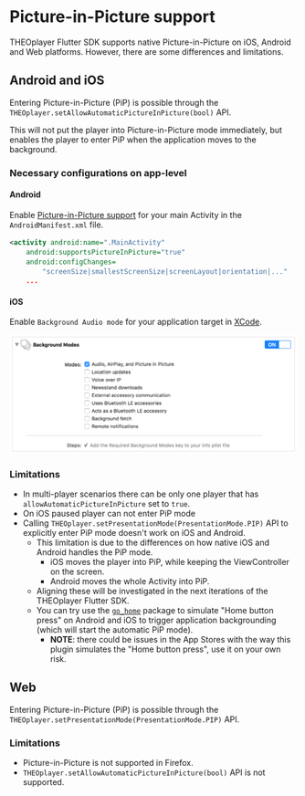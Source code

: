 # Picture-in-Picture support

THEOplayer Flutter SDK supports native Picture-in-Picture on iOS, Android and Web platforms.
However, there are some differences and limitations.

## Android and iOS
Entering Picture-in-Picture (PiP) is possible through the `THEOplayer.setAllowAutomaticPictureInPicture(bool)` API.

This will not put the player into Picture-in-Picture mode immediately, but enables the player to enter PiP when the application moves to the background.

### Necessary configurations on app-level

#### Android

Enable [Picture-in-Picture support](https://developer.android.com/develop/ui/views/picture-in-picture#declaring) for your main Activity in the `AndroidManifest.xml` file.

```xml
<activity android:name=".MainActivity"
    android:supportsPictureInPicture="true"
    android:configChanges=
        "screenSize|smallestScreenSize|screenLayout|orientation|..."
    ...
```

#### iOS

Enable `Background Audio mode` for your application target in [XCode](https://developer.apple.com/library/archive/documentation/AudioVideo/Conceptual/MediaPlaybackGuide/Contents/Resources/en.lproj/ConfiguringAudioSettings/ConfiguringAudioSettings.html#//apple_ref/doc/uid/TP40016757-CH9-SW4).

<img src="https://raw.githubusercontent.com/THEOplayer/flutter-theoplayer-sdk/main/doc/xcode_background_modes.png" />

### Limitations
- In multi-player scenarios there can be only one player that has `allowAutomaticPictureInPicture` set to `true`.
- On iOS paused player can not enter PiP mode
- Calling `THEOplayer.setPresentationMode(PresentationMode.PIP)` API to explicitly enter PiP mode doesn't work on iOS and Android. 
  - This limitation is due to the differences on how native iOS and Android handles the PiP mode. 
    - iOS moves the player into PiP, while keeping the ViewController on the screen.
    - Android moves the whole Activity into PiP.
  - Aligning these will be investigated in the next iterations of the THEOplayer Flutter SDK.
  - You can try use the [`go_home`](https://pub.dev/packages/go_home) package to simulate "Home button press" on Android and iOS to trigger application backgrounding (which will start the automatic PiP mode).
    - **NOTE**: there could be issues in the App Stores with the way this plugin simulates the "Home button press", use it on your own risk.

## Web
Entering Picture-in-Picture (PiP) is possible through the `THEOplayer.setPresentationMode(PresentationMode.PIP)` API.

### Limitations
- Picture-in-Picture is not supported in Firefox.
- `THEOplayer.setAllowAutomaticPictureInPicture(bool)` API is not supported.